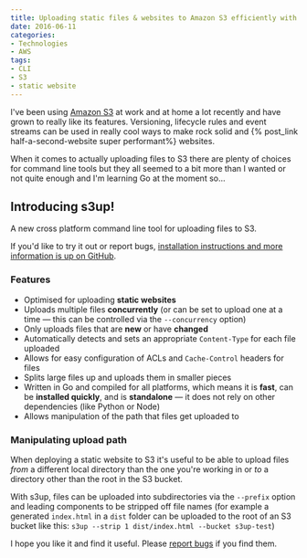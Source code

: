 ```yaml
---
title: Uploading static files & websites to Amazon S3 efficiently with s3up
date: 2016-06-11
categories:
- Technologies
- AWS
tags:
- CLI
- S3
- static website
---
```


I've been using [Amazon S3](https://aws.amazon.com/s3) at work and at home a lot recently and have grown to really like its features.  Versioning, lifecycle rules and event streams can be used in really cool ways to make rock solid and {% post_link half-a-second-website super performant%} websites.

When it comes to actually uploading files to S3 there are plenty of choices for command line tools but they all seemed to a bit more than I wanted or not quite enough and I'm learning Go at the moment so…

## Introducing s3up!

A new cross platform command line tool for uploading files to S3.

If you'd like to try it out or report bugs, [installation instructions and more information is up on GitHub](https://github.com/matthew-andrews/s3up).

### Features

- Optimised for uploading **static websites**
- Uploads multiple files **concurrently** (or can be set to upload one at a time — this can be controlled via the `--concurrency` option)
- Only uploads files that are **new** or have **changed**
- Automatically detects and sets an appropriate `Content-Type` for each file uploaded
- Allows for easy configuration of ACLs and `Cache-Control` headers for files
- Splits large files up and uploads them in smaller pieces
- Written in Go and compiled for all platforms, which means it is **fast**, can be **installed quickly**, and is **standalone** — it does not rely on other dependencies (like Python or Node)
- Allows manipulation of the path that files get uploaded to 

### Manipulating upload path

When deploying a static website to S3 it's useful to be able to upload files *from* a different local directory than the one you're working in or *to* a directory other than the root in the S3 bucket.

With s3up, files can be uploaded into subdirectories via the `--prefix` option and leading components to be stripped off file names (for example a generated `index.html` in a `dist` folder can be uploaded to the root of an S3 bucket like this: `s3up --strip 1 dist/index.html --bucket s3up-test`)

I hope you like it and find it useful.  Please [report bugs](https://github.com/matthew-andrews/s3up/issues) if you find them.

